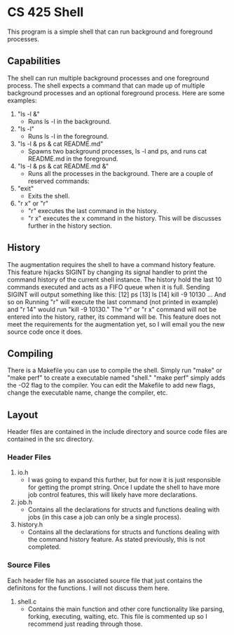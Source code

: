 # CS 425 Shell
This program is a simple shell that can run background and foreground processes.
## Capabilities
The shell can run multiple background processes and one foreground process. The shell expects a command that can made up of multiple background processes and an optional foreground process. Here are some examples:
1. "ls -l &"
    - Runs ls -l in the background.
2. "ls -l"
    - Runs ls -l in the foreground.
3. "ls -l & ps & cat README.md"
    - Spawns two background processes, ls -l and ps, and runs cat README.md in the foreground.
4. "ls -l & ps & cat README.md &"
    - Runs all the processes in the background.
There are a couple of reserved commands:
1. "exit"
    - Exits the shell.
2. "r x" or "r"
    - "r" executes the last command in the history.
    - "r x" executes the x command in the history. This will be discusses further in the history section.

## History
The augmentation requires the shell to have a command history feature. This feature hijacks SIGINT by changing its signal handler to print the command history of the current shell instance. The history hold the last 10 commands executed and acts as a FIFO queue when it is full. Sending SIGINT will output something like this:
[12]  ps
[13]  ls
[14]  kill -9 10130
... And so on
Running "r" will execute the last command (not printed in example) and "r 14" would run "kill -9 10130." The "r" or "r x" command will not be entered into the history, rather, its command will be. This feature does not meet the requirements for the augmentation yet, so I will email you the new source code once it does.

## Compiling
There is a Makefile you can use to compile the shell. Simply run "make" or "make perf" to create a executable named "shell." "make perf" simply adds the -O2 flag to the compiler. You can edit the Makefile to add new flags, change the executable name, change the compiler, etc.

## Layout
Header files are contained in the include directory and source code files are contained in the src directory.

### Header Files
1. io.h
    - I was going to expand this further, but for now it is just responsible for getting the prompt string. Once I update the shell to have more job control features, this will likely have more declarations.
2. job.h
    - Contains all the declarations for structs and functions dealing with jobs (in this case a job can only be a single process).
3. history.h
    - Contains all the declarations for structs and functions dealing with the command history feature. As stated previously, this is not completed.

### Source Files
Each header file has an associated source file that just contains the definitons for the functions. I will not discuss them here.
1. shell.c
    - Contains the main function and other core functionality like parsing, forking, executing, waiting, etc. This file is commented up so I recommend just reading through those.
